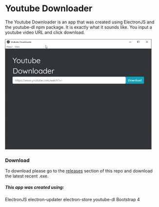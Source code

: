# Youtube Downloader

The Youtube Downloader is an app that was created using ElectronJS and the youtube-dl npm package.
It is exactly what it sounds like. You input a youtube video URL and click download.

![Alt Text](./assets/overview.gif)

### Download

To download please go to the [releases](https://github.com/baysik/Youtube-Downloader/releases) section of this repo and download the latest recent .exe.

##### This app was created using:

ElectronJS
electron-updater
electron-store
youtube-dl
Bootstrap 4
